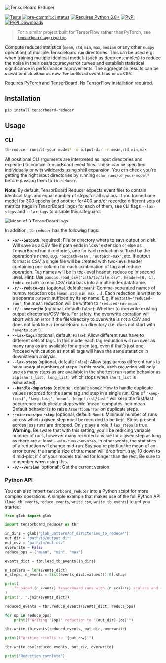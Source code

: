 ![TensorBoard Reducer](https://raw.githubusercontent.com/janosh/tensorboard-reducer/main/assets/tensorboard-reducer.svg)

[![Tests](https://github.com/janosh/tensorboard-reducer/workflows/Tests/badge.svg)](https://github.com/janosh/tensorboard-reducer/actions)
[![pre-commit.ci status](https://results.pre-commit.ci/badge/github/janosh/tensorboard-reducer/main.svg)](https://results.pre-commit.ci/latest/github/janosh/tensorboard-reducer/main)
[![Requires Python 3.8+](https://img.shields.io/badge/Python-3.8+-blue.svg)](https://python.org/downloads)
[![PyPI](https://img.shields.io/pypi/v/tensorboard-reducer)](https://pypi.org/project/tensorboard-reducer)
[![PyPI Downloads](https://img.shields.io/pypi/dm/tensorboard-reducer)](https://pypistats.org/packages/tensorboard-reducer)

> For a similar project built for TensorFlow rather than PyTorch, see [`tensorboard-aggregator`](https://github.com/Spenhouet/tensorboard-aggregator).

Compute reduced statistics (`mean`, `std`, `min`, `max`, `median` or any other `numpy` operation) of multiple TensorBoard run directories. This can be used e.g. when training multiple identical models (such as deep ensembles) to reduce the noise in their loss/accuracy/error curves and establish statistical significance in performance improvements. The aggregation results can be saved to disk either as new TensorBoard event files or as CSV.

Requires [PyTorch](https://pypi.org/project/torch) and [TensorBoard](https://pypi.org/project/tensorboard). No TensorFlow installation required.

## Installation

```sh
pip install tensorboard-reducer
```

## Usage

### CLI

```sh
tb-reducer runs/of-your-model* -o output-dir -r mean,std,min,max
```

All positional CLI arguments are interpreted as input directories and expected to contain TensorBoard event files. These can be specified individually or with wildcards using shell expansion. You can check you're getting the right input directories by running `echo runs/of-your-model*` before passing them to `tb-reducer`.

**Note**: By default, TensorBoard Reducer expects event files to contain identical tags and equal number of steps for all scalars. If you trained one model for 300 epochs and another for 400 and/or recorded different sets of metrics (tags in TensorBoard lingo) for each of them, see CLI flags `--lax-steps` and `--lax-tags` to disable this safeguard.

![Mean of 3 TensorBoard logs](https://raw.githubusercontent.com/janosh/tensorboard-reducer/main/assets/3-runs-mean.png)

In addition, `tb-reducer` has the following flags:

- **`-o/--outpath`** (required): File or directory where to save output on disk. Will save as a CSV file if path ends in '.csv' extension or else as TensorBoard run directories, one for each reduction suffixed by the operation's name, e.g. `'outpath-mean'`, `'outpath-max'`, etc. If output format is CSV, a single file will be created with two-level header containing one column for each combination of tag and reduce operation. Tag names will be in top-level header, reduce op in second level. **Hint**: Use `pandas.read_csv("path/to/file.csv", header=[0, 1], index_col=0)` to read CSV data back into a multi-index dataframe.
- **`-r/--reduce-ops`** (optional, default: `mean`): Comma-separated names of numpy reduction ops (`mean`, `std`, `min`, `max`, ...). Each reduction is written to a separate `outpath` suffixed by its op name. E.g. if `outpath='reduced-run'`, the mean reduction will be written to `'reduced-run-mean'`.
- **`-f/--overwrite`** (optional, default: `False`): Whether to overwrite existing output directories/CSV files. For safety, the overwrite operation will abort with an error if the file/directory to overwrite is not a CSV and does not look like a TensorBoard run directory (i.e. does not start with `'events.out'`).
- **`--lax-tags`** (optional, default: `False`): Allow different runs have to different sets of tags. In this mode, each tag reduction will run over as many runs as are available for a given tag, even if that's just one. Proceed with caution as not all tags will have the same statistics in downstream analysis.
- **`--lax-steps`** (optional, default: `False`): Allow tags across different runs to have unequal numbers of steps. In this mode, each reduction will only use as many steps as are available in the shortest run (same behavior as `zip(short_list, long_list)` which stops when `short_list` is exhausted).
- **`--handle-dup-steps`** (optional, default: `None`): How to handle duplicate values recorded for the same tag and step in a single run. One of `'keep-first'`, `'keep-last'`, `'mean'`. `'keep-first/last'` will keep the first/last occurrence of duplicate steps while 'mean' computes their mean. Default behavior is to raise `AssertionError` on duplicate steps.
- **`--min-runs-per-step`** (optional, default: `None`): Minimum number of runs across which a given step must be recorded to be kept. Steps present across less runs are dropped. Only plays a role if `lax_steps` is true. **Warning**: Be aware that with this setting, you'll be reducing variable number of runs, however many recorded a value for a given step as long as there are at least `--min-runs-per-step`. In other words, the statistics of a reduction will change mid-run. Say you're plotting the mean of an error curve, the sample size of that mean will drop from, say, 10 down to 4 mid-plot if 4 of your models trained for longer than the rest. Be sure to remember when using this.
- **`-v/--version`** (optional): Get the current version.

### Python API

You can also import `tensorboard_reducer` into a Python script for more complex operations. A simple example that makes use of the full Python API (`load_tb_events`, `reduce_events`, `write_csv`, `write_tb_events`) to get you started:

```py
from glob import glob

import tensorboard_reducer as tbr

in_dirs = glob("glob_pattern/of_directories_to_reduce*")
out_dir = "path/to/output_dir"
out_csv = "path/to/out.csv"
overwrite = False
reduce_ops = ("mean", "min", "max")

events_dict = tbr.load_tb_events(in_dirs)

n_scalars = len(events_dict)
n_steps, n_events = list(events_dict.values())[0].shape

print(
    f"Loaded {n_events} TensorBoard runs with {n_scalars} scalars and {n_steps} steps each"
)
print(", ".join(events_dict))

reduced_events = tbr.reduce_events(events_dict, reduce_ops)

for op in reduce_ops:
    print(f"Writing '{op}' reduction to '{out_dir}-{op}'")

tbr.write_tb_events(reduced_events, out_dir, overwrite)

print(f"Writing results to '{out_csv}'")

tbr.write_csv(reduced_events, out_csv, overwrite)

print("Reduction complete")
```
